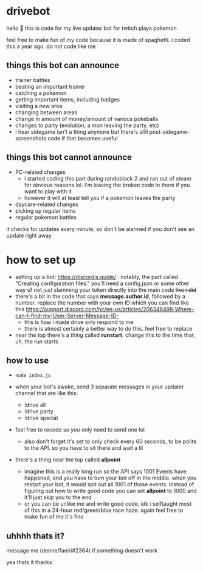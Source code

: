 # drivebot
hello 🐛 this is code for my live updater bot for twitch plays pokemon

feel free to make fun of my code because it is made of spaghetti. i coded this a year ago. do not code like me

## things this bot can announce
  - trainer battles
  - beating an important trainer
  - catching a pokemon
  - getting important items, including badges
  - visiting a new area
  - changing between areas
  - change in amount of money/amount of various pokeballs
  - changes to party (evolution, a mon leaving the party, etc)
  - i hear sidegame isn't a thing anymore but there's still post-sidegame-screenshots code if that becomes useful

## things this bot cannot announce
  - PC-related changes
    -  i started coding this part during randoblack 2 and ran out of steam for obvious reasons lol. i'm leaving the broken code in there if you want to play with it
    -  however it will at least tell you if a pokemon leaves the party
  -  daycare-related changes
  -  picking up regular items
  -  regular pokemon battles

it checks for updates every minute, so don't be alarmed if you don't see an update right away

# how to set up
  - setting up a bot: https://discordjs.guide/ . notably, the part called "Creating configuration files." you'll need a config.json or some other way of not just slamming your token directly into the main code ~~like i did~~
  - there's a bit in the code that says **message.author.id**, followed by a number. replace the number with your own ID which you can find like this https://support.discord.com/hc/en-us/articles/206346498-Where-can-I-find-my-User-Server-Message-ID-
    - this is how i made drive only respond to me
    - there is almost certainly a better way to do this. feel free to replace
  - near the top there's a thing called **runstart**. change this to the time that, uh, the run starts

## how to use
  - `node index.js`
  - when your bot's awake, send 3 separate messages in your updater channel that are like this:
    - !drive all
    - !drive party
    - !drive special
    
  - feel free to recode so you only need to send one lol
    - also don't forget it's set to only check every 60 seconds, to be polite to the API. so you have to sit there and wait a lil
  
  - there's a thing near the top called **allpoint**
    - imagine this is a really long run so the API says 1001 Events have happened, and you have to turn your bot off in the middle. when you restart your bot, it would spit out all 1001 of those events. instead of figuring out how to write good code you can set **allpoint** to 1000 and it'll just skip you to the end
     - or you can be unlike me and write good code. idk i selftaught most of this in a 24-hour red/green/blue race haze. again feel free to make fun of me it's fine
    
## uhhhh thats it?
message me (denne/faeiri#2364) if something doesn't work

yea thats it thanks
